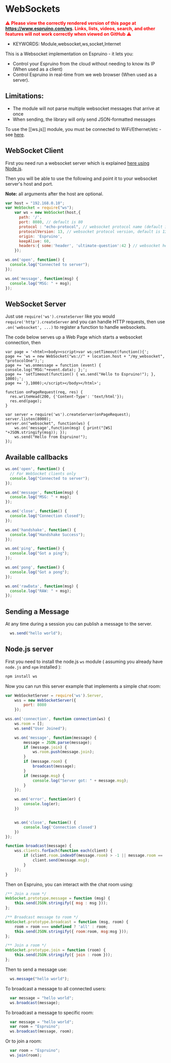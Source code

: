 <!--- Copyright (c) 2015 Gordon Williams & Sameh Hady. See the file LICENSE for copying permission. -->
WebSockets
==========

<span style="color:red">:warning: **Please view the correctly rendered version of this page at https://www.espruino.com/ws. Links, lists, videos, search, and other features will not work correctly when viewed on GitHub** :warning:</span>

* KEYWORDS: Module,websocket,ws,socket,Internet

This is a Websocket implementation on Espruino - it lets you:

* Control your Espruino from the cloud without needing to know its IP (When used as a client)
* Control Espruino in real-time from we web browser (When used as a server).

Limitations:
-----------

* The module will not parse multiple websocket messages that arrive at once
* When sending, the library will only send JSON-formatted messages

To use the [[ws.js]] module, you must be connected to WiFi/Ethernet/etc - see [here](/Internet).

WebSocket Client
----------------

First you need run a websocket server which is explained [here using Node.js](https://www.npmjs.com/package/ws).

Then you will be able to use the following and point it to your websocket server's host and port.

**Note:** all arguments after the host are optional.

```js
var host = "192.168.0.10";
var WebSocket = require("ws");
    var ws = new WebSocket(host,{
      path: '/',
      port: 8080, // default is 80
      protocol : "echo-protocol", // websocket protocol name (default is none)
      protocolVersion: 13, // websocket protocol version, default is 13
      origin: 'Espruino',
      keepAlive: 60,
      headers:{ some:'header', 'ultimate-question':42 } // websocket headers to be used e.g. for auth (default is none)
    });

ws.on('open', function() {
  console.log("Connected to server");
});

ws.on('message', function(msg) {
  console.log("MSG: " + msg);
});
```

WebSocket Server
----------------

Just use `require('ws').createServer` like you would `require('http').createServer` and you can handle HTTP requests,
then use `.on('websocket', ...)` to register a function to handle websockets.

The code below serves up a Web Page which starts a websocket connection, then

```
var page = '<html><body><script>var ws;setTimeout(function(){';
page += 'ws = new WebSocket("ws://" + location.host + "/my_websocket", "protocolOne");';
page += 'ws.onmessage = function (event) { console.log("MSG:"+event.data); };';
page += 'setTimeout(function() { ws.send("Hello to Espruino!"); }, 1000);';
page += '},1000);</script></body></html>';

function onPageRequest(req, res) {
  res.writeHead(200, {'Content-Type': 'text/html'});
  res.end(page);
}

var server = require('ws').createServer(onPageRequest);
server.listen(8000);
server.on("websocket", function(ws) {
    ws.on('message',function(msg) { print("[WS] "+JSON.stringify(msg)); });
    ws.send("Hello from Espruino!");
});
```


Available callbacks
-----------

```js
ws.on('open', function() {
  // For WebSocket clients only
  console.log("Connected to server");
});

ws.on('message', function(msg) {
  console.log("MSG: " + msg);
});

ws.on('close', function() {
  console.log("Connection closed");
});

ws.on('handshake', function() {
  console.log("Handshake Success");
});

ws.on('ping', function() {
  console.log("Got a ping");
});

ws.on('pong', function() {
  console.log("Got a pong");
});

ws.on('rawData', function(msg) {
  console.log("RAW: " + msg);
});
```

Sending a Message
-----------

At any time during a session you can publish a message to the server.

```js
  ws.send("hello world");
```

Node.js server
---------------

First you need to install the node.js `ws` module ( assuming you already have `node.js` and `npm` installed ):

```js
npm install ws
```

Now you can run this server example that implements a simple chat room:

```js
var WebSocketServer = require('ws').Server,
    wss = new WebSocketServer({
        port: 8080
    });

wss.on('connection', function connection(ws) {
    ws.room = [];
    ws.send("User Joined");

    ws.on('message', function(message) {
        message = JSON.parse(message);
        if (message.join) {
            ws.room.push(message.join);
        }
        if (message.room) {
            broadcast(message);
        }
        if (message.msg) {
            console.log("Server got: " + message.msg);
        }
    });

    ws.on('error', function(er) {
        console.log(er);
    })


    ws.on('close', function() {
        console.log('Connection closed')
    })
});

function broadcast(message) {
    wss.clients.forEach(function each(client) {
        if (client.room.indexOf(message.room) > -1 || message.room == 'all') {
            client.send(message.msg);
        }
    });
}
```

Then on Espruino, you can interact with the chat room using:

```js
/** Join a room */
WebSocket.prototype.message = function (msg) {
    this.send(JSON.stringify({ msg : msg }));
};

/** Broadcast message to room */
WebSocket.prototype.broadcast = function (msg, room) {
    room = room === undefined ? 'all' : room;
    this.send(JSON.stringify({ room:room, msg:msg }));
};

/** Join a room */
WebSocket.prototype.join = function (room) {
    this.send(JSON.stringify({ join : room }));
};
```

Then to send a message use:

```js
  ws.message("hello world");
```

To broadcast a message to all connected users:

```js
  var message = "hello world";
  ws.broadcast(message);
```

To broadcast a message to specific room:

```js
  var message = "hello world";
  var room = "Espruino";
  ws.broadcast(message, room);
```

Or to join a room:

```js
  var room = "Espruino";
  ws.join(room);
```
